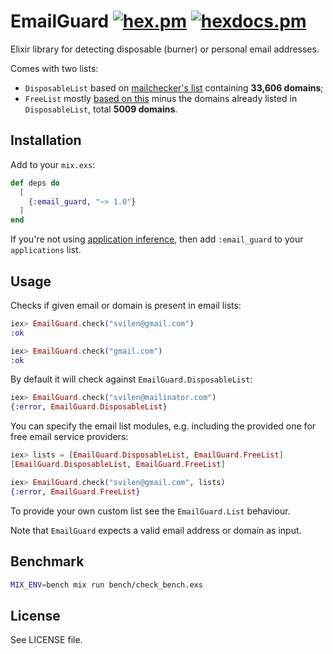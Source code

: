 # EmailGuard [![hex.pm](https://img.shields.io/hexpm/v/email_guard.svg?style=flat-square)](https://hex.pm/packages/email_guard) [![hexdocs.pm](https://img.shields.io/badge/docs-latest-green.svg?style=flat-square)](https://hexdocs.pm/email_guard)

Elixir library for detecting disposable (burner) or personal email addresses.

Comes with two lists:

* `DisposableList` based on [mailchecker's list](https://raw.githubusercontent.com/FGRibreau/mailchecker/master/list.txt) containing **33,606 domains**;
* `FreeList` mostly [based on this](https://gist.github.com/ammarshah/f5c2624d767f91a7cbdc4e54db8dd0bf) minus the domains already listed in `DisposableList`, total **5009 domains**.

## Installation

Add to your `mix.exs`:

```elixir
def deps do
  [
    {:email_guard, "~> 1.0"}
  ]
end
```

If you're not using [application inference](https://elixir-lang.org/blog/2017/01/05/elixir-v1-4-0-released/#application-inference), then add `:email_guard` to your `applications` list.

## Usage

Checks if given email or domain is present in email lists:

```elixir
iex> EmailGuard.check("svilen@gmail.com")
:ok

iex> EmailGuard.check("gmail.com")
:ok
```

By default it will check against `EmailGuard.DisposableList`:

```elixir
iex> EmailGuard.check("svilen@mailinator.com")
{:error, EmailGuard.DisposableList}
```

You can specify the email list modules, e.g. including the provided one
for free email service providers:

```elixir
iex> lists = [EmailGuard.DisposableList, EmailGuard.FreeList]
[EmailGuard.DisposableList, EmailGuard.FreeList]

iex> EmailGuard.check("svilen@gmail.com", lists)
{:error, EmailGuard.FreeList}
```

To provide your own custom list see the `EmailGuard.List` behaviour.

Note that `EmailGuard` expects a valid email address or domain as input.

## Benchmark

```sh
MIX_ENV=bench mix run bench/check_bench.exs
```


## License

See LICENSE file.
